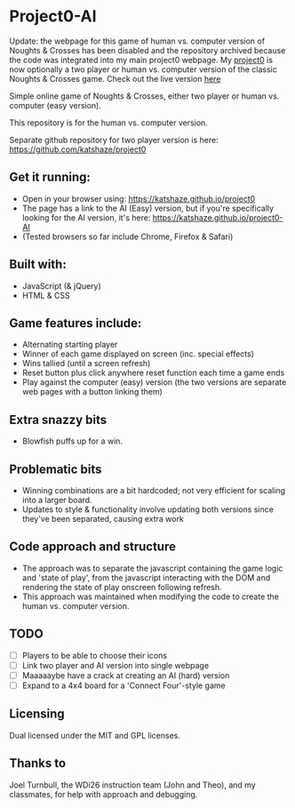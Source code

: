 # Project0-AI

Update: the webpage for this game of human vs. computer version of Noughts & Crosses has been disabled and the repository archived because the code was integrated into my main project0 webpage. My [project0](https://github.com/katshaze/project0) is now optionally a two player or human vs. computer version of the classic Noughts & Crosses game. Check out the live version [here](https://katshaze.github.io/project0)


Simple online game of Noughts & Crosses, either two player or human vs. computer (easy version).

This repository is for the human vs. computer version.

Separate github repository for two player version is here: https://github.com/katshaze/project0

## Get it running:
* Open in your browser using: https://katshaze.github.io/project0
* The page has a link to the AI (Easy) version, but if you're specifically looking for the AI version, it's here: https://katshaze.github.io/project0-AI
* (Tested browsers so far include Chrome, Firefox & Safari)

## Built with:
* JavaScript (& jQuery)
* HTML & CSS

## Game features include:
* Alternating starting player
* Winner of each game displayed on screen (inc. special effects)
* Wins tallied (until a screen refresh)
* Reset button plus click anywhere reset function each time a game ends
* Play against the computer (easy) version (the two versions are separate web pages with a button linking them)

## Extra snazzy bits
* Blowfish puffs up for a win.

## Problematic bits
* Winning combinations are a bit hardcoded; not very efficient for scaling into a larger board.
* Updates to style & functionality involve updating both versions since they've been separated, causing extra work

## Code approach and structure
* The approach was to separate the javascript containing the game logic and 'state of play', from the javascript interacting with the DOM and rendering the state of play onscreen following refresh.
* This approach was maintained when modifying the code to create the human vs. computer version.

## TODO
- [ ] Players to be able to choose their icons
- [ ] Link two player and AI version into single webpage
- [ ] Maaaaaybe have a crack at creating an AI (hard) version
- [ ] Expand to a 4x4 board for a 'Connect Four'-style game

## Licensing

Dual licensed under the MIT and GPL licenses.

## Thanks to

Joel Turnbull, the WDi26 instruction team (John and Theo), and my classmates, for help with approach and debugging.

